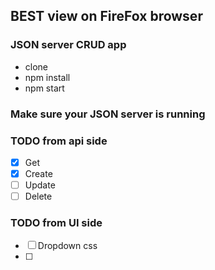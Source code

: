 ## BEST view on FireFox browser
### JSON server CRUD app
- clone
- npm install
- npm start

### Make sure your JSON server is running 


### TODO from api side
- [x] Get
- [x] Create
- [ ] Update
- [ ] Delete 

### TODO from UI side
- [ ] Dropdown css
- [ ] 
